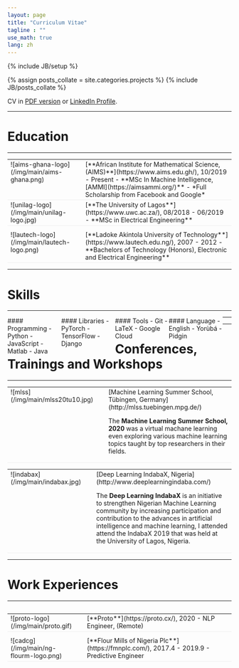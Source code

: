 ```yaml
---
layout: page
title: "Curriculum Vitae"
tagline : ""
use_math: true
lang: zh
---
```

{% include JB/setup %}

<!-- <div class="page-header">
  <div class="pull-right">
    {% include contact_icons %}
  </div>
</div> -->

{% assign posts_collate = site.categories.projects %}
{% include JB/posts_collate %}

CV in [PDF version](/archive/SewadeOgunCV.pdf)  or [LinkedIn Profile](https://www.linkedin.com/in/sewade-ogun/).

---

# Education
---
<table style="width:100%">
<col width="9%">
<col width="20">
<col >

<tr style="border-bottom:1pt solid #eee">
<td markdown="1">
![aims-ghana-logo](/img/main/aims-ghana.png)
</td>
<td></td>
<td markdown="1">
[**African Institute for Mathematical Science, (AIMS)**](https://www.aims.edu.gh/), 10/2019 - Present 
- **MSc In Machine Intelligence, [AMMI](https://aimsammi.org/)**
- *Full Scholarship from Facebook and Google*
</td> 
</tr>

<tr style="border-bottom:1pt solid #eee">
<td markdown="1">
![unilag-logo](/img/main/unilag-logo.jpg)
</td>
<td></td>
<td markdown="1">
[**The University of Lagos**](https://www.uwc.ac.za/), 08/2018 - 06/2019 
- **MSc in Electrical Engineering**
</td> 
</tr>

<tr height="10"/>
<tr style="border-bottom:1pt solid #eee">
<td markdown="1">
![lautech-logo](/img/main/lautech-logo.png)
</td>
<td></td>
<td markdown="1">
[**Ladoke Akintola University of Technology**](https://www.lautech.edu.ng/), 2007 - 2012
- **Bachelors of Technology (Honors), Electronic and Electrical Engineering**
</td> 
</tr>

</table>

---

# Skills
---
<div class="container">
<div class="leftpane1" markdown="1">
#### Programming
- Python
- JavaScript
- Matlab
- Java
</div>
  
<div class="leftpane1" markdown="1">
#### Libraries
- PyTorch
- TensorFlow
- Django
</div>
  
<div class="leftpane1" markdown="1">
#### Tools
- Git 
- LaTeX
- Google Cloud
</div>

<div class="leftpane1" markdown="1">
#### Language
- English
- Yorùbá
- Pidgin
</div>
</div>

---

---

# Conferences, Trainings and Workshops 
---

<table style="width:100%">
<col width="17%">
<col width="20">
<col >

<tr style="border-bottom:1pt solid #eee">
<td markdown="1">
![mlss](/img/main/mlss20tu10.jpg)
</td>
<td></td>
<td markdown="1">
[Machine Learning Summer School, Tübingen, Germany](http://mlss.tuebingen.mpg.de/)

The **Machine Learning Summer School, 2020** was a virtual machane learning even exploring various machine learning topics taught by top researchers in their fields.
</td> 
</tr>
</table>

<table style="width:100%">
<col width="17%">
<col width="20">
<col >

<tr style="border-bottom:1pt solid #eee">
<td markdown="1">
![indabax](/img/main/indabax.jpg)
</td>
<td></td>
<td markdown="1">
[Deep Learning IndabaX, Nigeria](http://www.deeplearningindaba.com/)

The **Deep Learning IndabaX** is an initiative to strengthen Nigerian Machine Learning community by increasing participation and contribution to the advances in artificial intelligence and machine learning, I attended attend the IndabaX 2019 that was held at the University of Lagos, Nigeria.
</td> 
</tr>
</table>

---

# Work Experiences
---
<table style="width:100%">
<col width="17%">
<col width="20">
<col >

<table style="width:100%">
<col width="17%">
<col width="20">
<col >
<tr style="border-bottom:1pt solid #eee">
<td markdown="1">
![proto-logo](/img/main/proto.gif)
</td>
<td></td>
<td markdown="1">
[**Proto**](https://proto.cx/), 2020 
- NLP Engineer, (Remote)
</td> 
</tr>

<tr height="10"/>
<tr style="border-bottom:1pt solid #eee">
<td markdown="1">
![cadcg](/img/main/ng-flourm-logo.png)
</td>
<td></td>
<td markdown="1">
[**Flour Mills of Nigeria Plc**](https://fmnplc.com/), 2017.4 - 2019.9 
- Predictive Engineer
</td> 
</tr>

</table>

<style type="text/css">
td {
    border: 0.5px;
    vertical-align: top;
    text-align: left;
}

.container {
  width: 100%;
  height: 100%;
}

.leftpane1 {
    width: 24%;
    height: 100%;
    float: left;
    border-collapse: collapse;
}

.leftpane2 {
    width: 8%;
    height: 100%;
    margin: 8px;
  	float: left;
    border-collapse: collapse;
}

.leftpane3 {
    width: 86%;
    height: 100%;
  	float: left;
    border-collapse: collapse;
}

.leftpane4 {
    width: 15%;
    height: 100%;
    margin: 8px;
  	float: left;
    border-collapse: collapse;
}

.leftpane5 {
    width: 80%;
    height: 100%;
  	float: left;
    border-collapse: collapse;
}

.rightpane {
  width: 33%;
  height: 100%;
  float: right;
  background-color: yellow;
  border-collapse: collapse;
}
</style>